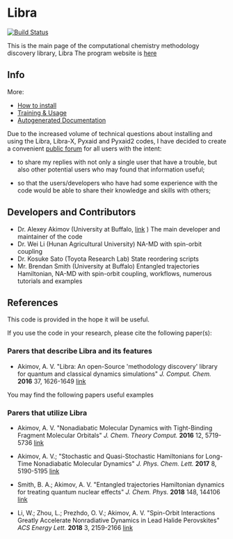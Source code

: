 # Libra

[![Build Status](https://travis-ci.org/Quantum-Dynamics-Hub/libra-code.svg?branch=master)](https://travis-ci.org/Quantum-Dynamics-Hub/libra-code)


This is the main page of the computational chemistry methodology discovery library, Libra
The program website is [here](https://quantum-dynamics-hub.github.io/libra/index.html)

## Info

More:

* [How to install](https://quantum-dynamics-hub.github.io/libra/installation.html)
* [Training & Usage](/training_usage/README.md)
* [Autogenerated Documentation](https://quantum-dynamics-hub.github.io/libra-code/)


Due to the increased volume of technical questions about installing and using the 
Libra, Libra-X, Pyxaid and Pyxaid2 codes, I have decided to create a convenient 
[public forum](https://groups.google.com/forum/#!forum/quantum-dynamics-hub)
for all users with the intent:

 - to share my replies with not only a single user that have a trouble, but also other
   potential users who may found that information useful;

 - so that the users/developers who have had some experience with the code would be able to share their
   knowledge and skills with others;


## Developers and Contributors

  * Dr. Alexey Akimov (University at Buffalo, [link](https://akimovlab.github.io/index.html) )  The main developer and maintainer of the code
  * Dr. Wei Li (Hunan Agricultural University)  NA-MD with spin-orbit coupling
  * Dr. Kosuke Sato (Toyota Research Lab) State reordering scripts
  * Mr. Brendan Smith (University at Buffalo) Entangled trajectories Hamiltonian, NA-MD with spin-orbit coupling, workflows, 
                    numerous tutorials and examples


## References

This code is provided in the hope it will be useful. 


  If you use the code in your research, please cite the following paper(s):

  ### Parers that describe Libra and its features 

  * Akimov, A. V. "Libra: An open-Source 'methodology discovery' library for quantum and classical dynamics simulations" 
  *J. Comput. Chem.*  **2016**  37, 1626-1649 [link](http://onlinelibrary.wiley.com/doi/10.1002/jcc.24367/full)


  You may find the following papers useful examples
  ### Parers that utilize Libra

  * Akimov, A. V. "Nonadiabatic Molecular Dynamics with Tight-Binding Fragment Molecular Orbitals" 
  *J. Chem. Theory Comput.*  **2016** 12, 5719-5736 [link](http://pubs.acs.org/doi/abs/10.1021/acs.jctc.6b00955)

  * Akimov, A. V.; "Stochastic and Quasi-Stochastic Hamiltonians for Long-Time Nonadiabatic Molecular Dynamics"
  *J. Phys. Chem. Lett.*  **2017** 8, 5190-5195 [link](http://pubs.acs.org/doi/abs/10.1021/acs.jpclett.7b02185)

  * Smith, B. A.; Akimov, A. V. "Entangled trajectories Hamiltonian dynamics for treating quantum nuclear effects" 
  *J. Chem. Phys.* **2018** 148, 144106 [link](https://doi.org/10.1063/1.5022573)

  * Li, W.; Zhou, L.; Prezhdo, O. V.; Akimov, A. V. "Spin-Orbit Interactions Greatly Accelerate Nonradiative Dynamics
  in Lead Halide Perovskites" *ACS Energy Lett.* **2018** 3, 2159-2166 [link](https://doi.org/10.1021/acsenergylett.8b01226)




